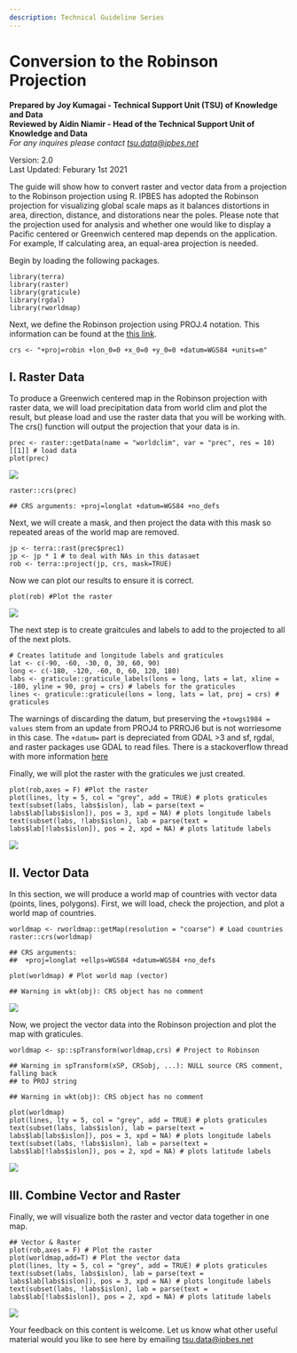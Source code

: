 ```yaml
---
description: Technical Guideline Series
---
```


# Conversion to the Robinson Projection

**Prepared by Joy Kumagai - Technical Support Unit \(TSU\) of Knowledge and Data**  
**Reviewed by Aidin Niamir - Head of the Technical Support Unit of Knowledge and Data**  
_For any inquires please contact_ [_tsu.data@ipbes.net_](mailto:tsu.data@ipbes.net)

Version: 2.0  
Last Updated: Feburary 1st 2021

The guide will show how to convert raster and vector data from a projection to the Robinson projection using R. IPBES has adopted the Robinson projection for visualizing global scale maps as it balances distortions in area, direction, distance, and distorations near the poles. Please note that the projection used for analysis and whether one would like to display a Pacific centered or Greenwich centered map depends on the application. For example, If calculating area, an equal-area projection is needed.

Begin by loading the following packages.

```text
library(terra)
library(raster)
library(graticule)
library(rgdal)
library(rworldmap)
```

Next, we define the Robinson projection using PROJ.4 notation. This information can be found at the [this link](https://epsg.io/54030).

```text
crs <- "+proj=robin +lon_0=0 +x_0=0 +y_0=0 +datum=WGS84 +units=m"
```

## I. Raster Data

To produce a Greenwich centered map in the Robinson projection with raster data, we will load precipitation data from world clim and plot the result, but please load and use the raster data that you will be working with. The crs\(\) function will output the projection that your data is in.

```text
prec <- raster::getData(name = "worldclim", var = "prec", res = 10)[[1]] # load data
plot(prec)
```

![](../.gitbook/assets/unnamed-chunk-3-1.png)

```text
raster::crs(prec)

## CRS arguments: +proj=longlat +datum=WGS84 +no_defs
```

Next, we will create a mask, and then project the data with this mask so repeated areas of the world map are removed.

```text
jp <- terra::rast(prec$prec1)
jp <- jp * 1 # to deal with NAs in this datasaet
rob <- terra::project(jp, crs, mask=TRUE)
```

Now we can plot our results to ensure it is correct.

```text
plot(rob) #Plot the raster
```

![](../.gitbook/assets/unnamed-chunk-5-1.png)

The next step is to create graitcules and labels to add to the projected to all of the next plots.

```text
# Creates latitude and longitude labels and graticules
lat <- c(-90, -60, -30, 0, 30, 60, 90)
long <- c(-180, -120, -60, 0, 60, 120, 180)
labs <- graticule::graticule_labels(lons = long, lats = lat, xline = -180, yline = 90, proj = crs) # labels for the graticules 
lines <- graticule::graticule(lons = long, lats = lat, proj = crs) # graticules 
```

The warnings of discarding the datum, but preserving the `+towgs1984 = values` stem from an update from PROJ4 to PRROJ6 but is not worriesome in this case. The `+datum=` part is depreciated from GDAL &gt;3 and sf, rgdal, and raster packages use GDAL to read files. There is a stackoverflow thread with more information [here](https://stackoverflow.com/questions/63727886/proj4-to-proj6-upgrade-and-discarded-datum-warnings)

Finally, we will plot the raster with the graticules we just created.

```text
plot(rob,axes = F) #Plot the raster
plot(lines, lty = 5, col = "grey", add = TRUE) # plots graticules 
text(subset(labs, labs$islon), lab = parse(text = labs$lab[labs$islon]), pos = 3, xpd = NA) # plots longitude labels
text(subset(labs, !labs$islon), lab = parse(text = labs$lab[!labs$islon]), pos = 2, xpd = NA) # plots latitude labels
```

![](../.gitbook/assets/unnamed-chunk-7-1.png)

## II. Vector Data

In this section, we will produce a world map of countries with vector data \(points, lines, polygons\). First, we will load, check the projection, and plot a world map of countries.

```text
worldmap <- rworldmap::getMap(resolution = "coarse") # Load countries 
raster::crs(worldmap)

## CRS arguments:
##  +proj=longlat +ellps=WGS84 +datum=WGS84 +no_defs

plot(worldmap) # Plot world map (vector)

## Warning in wkt(obj): CRS object has no comment
```

![](../.gitbook/assets/unnamed-chunk-8-1.png)

Now, we project the vector data into the Robinson projection and plot the map with graticules.

```text
worldmap <- sp::spTransform(worldmap,crs) # Project to Robinson 

## Warning in spTransform(xSP, CRSobj, ...): NULL source CRS comment, falling back
## to PROJ string

## Warning in wkt(obj): CRS object has no comment

plot(worldmap)
plot(lines, lty = 5, col = "grey", add = TRUE) # plots graticules 
text(subset(labs, labs$islon), lab = parse(text = labs$lab[labs$islon]), pos = 3, xpd = NA) # plots longitude labels
text(subset(labs, !labs$islon), lab = parse(text = labs$lab[!labs$islon]), pos = 2, xpd = NA) # plots latitude labels
```

![](../.gitbook/assets/unnamed-chunk-9-1.png)

## III. Combine Vector and Raster

Finally, we will visualize both the raster and vector data together in one map.

```text
## Vector & Raster
plot(rob,axes = F) # Plot the raster
plot(worldmap,add=T) # Plot the vector data 
plot(lines, lty = 5, col = "grey", add = TRUE) # plots graticules 
text(subset(labs, labs$islon), lab = parse(text = labs$lab[labs$islon]), pos = 3, xpd = NA) # plots longitude labels
text(subset(labs, !labs$islon), lab = parse(text = labs$lab[!labs$islon]), pos = 2, xpd = NA) # plots latitude labels
```

![](../.gitbook/assets/unnamed-chunk-10-1.png)

Your feedback on this content is welcome. Let us know what other useful material would you like to see here by emailing [tsu.data@ipbes.net](mailto:tsu.data@ipbes.net)

